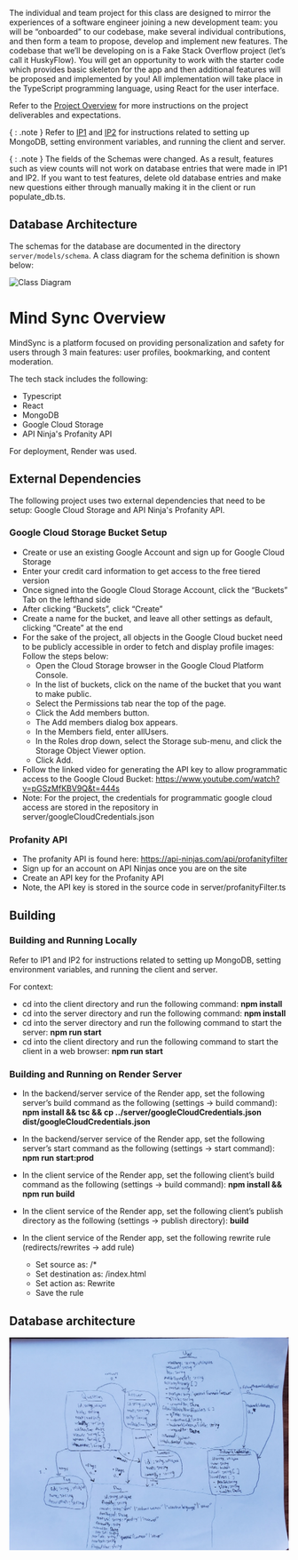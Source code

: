 The individual and team project for this class are designed to mirror the experiences of a software engineer joining a new development team: you will be “onboarded” to our codebase, make several individual contributions, and then form a team to propose, develop and implement new features. The codebase that we’ll be developing on is a Fake Stack Overflow project (let’s call it HuskyFlow). You will get an opportunity to work with the starter code which provides basic skeleton for the app and then additional features will be proposed and implemented by you! All implementation will take place in the TypeScript programming language, using React for the user interface.

Refer to the [Project Overview](https://neu-se.github.io/CS4530-Fall-2024/assignments/project-overview) for more instructions on the project deliverables and expectations.

{ : .note } Refer to [IP1](https://neu-se.github.io/CS4530-Fall-2024/assignments/ip1) and [IP2](https://neu-se.github.io/CS4530-Fall-2024/assignments/ip2) for instructions related to setting up MongoDB, setting environment variables, and running the client and server.

{ : .note } The fields of the Schemas were changed. As a result, features such as view counts will not work on database entries that were made in IP1 and IP2. If you want to test features, delete old database entries and make new questions either through manually making it in the client or run populate_db.ts.

## Database Architecture

The schemas for the database are documented in the directory `server/models/schema`.
A class diagram for the schema definition is shown below:

![Class Diagram](class-diagram.png)

# Mind Sync Overview
MindSync is a platform focused on providing personalization and safety for users through 3 main features: user profiles, bookmarking, and content moderation.

The tech stack includes the following:
- Typescript
- React
- MongoDB
- Google Cloud Storage
- API Ninja's Profanity API

For deployment, Render was used.


## External Dependencies
The following project uses two external dependencies that need to be setup: Google Cloud Storage and API Ninja's Profanity API.

### Google Cloud Storage Bucket Setup
- Create or use an existing Google Account and sign up for Google Cloud Storage
- Enter your credit card information to get access to the free tiered version
- Once signed into the Google Cloud Storage Account, click the “Buckets” Tab on the lefthand side
- After clicking “Buckets”, click “Create”
- Create a name for the bucket, and leave all other settings as default, clicking “Create” at the end
- For the sake of the project, all objects in the Google Cloud bucket need to be publicly accessible in order to fetch and display profile images: Follow the steps below:
    - Open the Cloud Storage browser in the Google Cloud Platform Console.
    - In the list of buckets, click on the name of the bucket that you want to make public.
    - Select the Permissions tab near the top of the page.
    - Click the Add members button.
    - The Add members dialog box appears.
    - In the Members field, enter allUsers.
    - In the Roles drop down, select the Storage sub-menu, and click the Storage Object Viewer option.
    - Click Add.
- Follow the linked video for generating the API key to allow programmatic access to the Google Cloud Bucket: https://www.youtube.com/watch?v=pGSzMfKBV9Q&t=444s
- Note: For the project, the credentials for programmatic google cloud access are stored in the repository in server/googleCloudCredentials.json

### Profanity API
- The profanity API is found here: https://api-ninjas.com/api/profanityfilter 
- Sign up for an account on API Ninjas once you are on the site
- Create an API key for the Profanity API
- Note, the API key is stored in the source code in server/profanityFilter.ts


## Building

### Building and Running Locally
Refer to IP1 and IP2 for instructions related to setting up MongoDB, setting environment variables, and running the client and server.

For context:
- cd into the client directory and run the following command: **npm install**
- cd into the server directory and run the following command: **npm install**
- cd into the server directory and run the following command to start the server: **npm run start**
- cd into the client directory and run the following command to start the client in a web browser: **npm run start**

### Building and Running on Render Server
- In the backend/server service of the Render app, set the following server’s build command as the following (settings -> build command): **npm install && tsc && cp ../server/googleCloudCredentials.json dist/googleCloudCredentials.json**
- In the backend/server service of the Render app, set the following server’s start command as the following (settings -> start command): **npm run start:prod**

- In the client service of the Render app, set the following client’s build command as the following (settings -> build command): **npm install && npm run build**
- In the client service of the Render app, set the following client’s publish directory as the following (settings -> publish directory): **build**
- In the client service of the Render app, set the following rewrite rule (redirects/rewrites -> add rule)
    - Set source as: /*
    - Set destination as: /index.html
    - Set action as: Rewrite
    - Save the rule

## Database architecture
![Database diagram](database-design.jpg)



